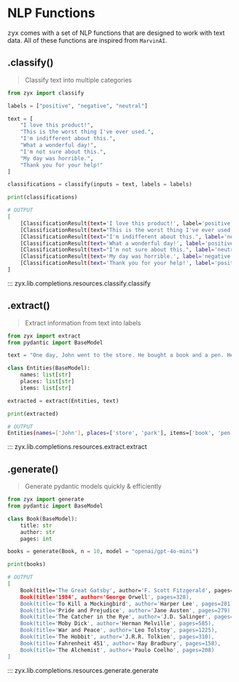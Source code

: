 # **NLP Functions**

<samp>zyx</samp> comes with a set of NLP functions that are designed to work with text data. All of these functions are inspired from <code>MarvinAI</code>.

## **.classify()**

> Classify text into multiple categories

```python
from zyx import classify

labels = ["positive", "negative", "neutral"]

text = [
    "I love this product!",
    "This is the worst thing I've ever used.",
    "I'm indifferent about this.",
    "What a wonderful day!",
    "I'm not sure about this.",
    "My day was horrible.",
    "Thank you for your help!"
]

classifications = classify(inputs = text, labels = labels)

print(classifications)
```

```bash
# OUTPUT
[
    [ClassificationResult(text='I love this product!', label='positive')],
    [ClassificationResult(text="This is the worst thing I've ever used.", label='negative')],
    [ClassificationResult(text="I'm indifferent about this.", label='neutral')],
    [ClassificationResult(text='What a wonderful day!', label='positive')],
    [ClassificationResult(text="I'm not sure about this.", label='neutral')],
    [ClassificationResult(text='My day was horrible.', label='negative')],
    [ClassificationResult(text='Thank you for your help!', label='positive')]
]
```

::: zyx.lib.completions.resources.classify.classify


## **.extract()**

> Extract information from text into labels

```python
from zyx import extract
from pydantic import BaseModel

text = "One day, John went to the store. He bought a book and a pen. He then went to the park. He played football with his friends. He had a great time."

class Entities(BaseModel):
    names: list[str]
    places: list[str]
    items: list[str]

extracted = extract(Entities, text)

print(extracted)
```

```bash
# OUTPUT
Entities(names=['John'], places=['store', 'park'], items=['book', 'pen', 'football'])
```

::: zyx.lib.completions.resources.extract.extract

## **.generate()**

> Generate pydantic models quickly & efficiently

```python
from zyx import generate
from pydantic import BaseModel

class Book(BaseModel):
    title: str
    author: str
    pages: int

books = generate(Book, n = 10, model = "openai/gpt-4o-mini")

print(books)
```

```bash
# OUTPUT
[
    Book(title='The Great Gatsby', author='F. Scott Fitzgerald', pages=180),
    Book(title='1984', author='George Orwell', pages=328),
    Book(title='To Kill a Mockingbird', author='Harper Lee', pages=281),
    Book(title='Pride and Prejudice', author='Jane Austen', pages=279),
    Book(title='The Catcher in the Rye', author='J.D. Salinger', pages=214),
    Book(title='Moby Dick', author='Herman Melville', pages=585),
    Book(title='War and Peace', author='Leo Tolstoy', pages=1225),
    Book(title='The Hobbit', author='J.R.R. Tolkien', pages=310),
    Book(title='Fahrenheit 451', author='Ray Bradbury', pages=158),
    Book(title='The Alchemist', author='Paulo Coelho', pages=208)
]
```

::: zyx.lib.completions.resources.generate.generate
